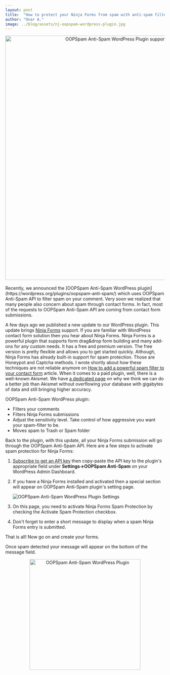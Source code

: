 ```yaml
---
layout: post
title:  "How to protect your Ninja Forms from spam with anti-spam filter API"
author: "Onar A."
image: ../blog/assets/nj-oopspam-wordpress-plugin.jpg
---
```

<center>
<a href="https://wordpress.org/plugins/oopspam-anti-spam/">
<img width="772" alt="OOPSpam Anti-Spam WordPress Plugin supports Ninja Forms" src="/blog/assets/nj-oopspam-wordpress-plugin-header.jpg">
</a>
</center>
<br/>
Recently, we announced the [OOPSpam Anti-Spam WordPress plugin](https://wordpress.org/plugins/oopspam-anti-spam/) which uses OOPSpam Anti-Spam API to filter spam on your comment. Very soon we realized that many people also concern about spam through contact forms. In fact, most of the requests to OOPSpam Anti-Spam API are coming from contact form submissions. 

A few days ago we published a new update to our WordPress plugin. This update brings [Ninja Forms](https://ninjaforms.com/) support. If you are familiar with WordPress contact form solution then you hear about Ninja Forms. Ninja Forms is a powerful plugin that supports form drag&drop form building and many add-ons for any custom needs. It has a free and premium version. The free version is pretty flexible and allows you to get started quickly. 
Although, Ninja Forms has already built-in support for spam protection. Those are Honeypot and Captcha methods. I wrote shortly about how these techniques are not reliable anymore on [How to add a powerful spam filter to your contact form](https://www.oopspam.com/blog/how-to-add-spamfilter-to-a-contact-form) article. When it comes to a paid plugin, well, there is a well-known Akismet. We have [a dedicated page](https://www.oopspam.com/akismet-alternative.html) on why we think we can do a better job than Akismet without overflowing your database with gigabytes of data and still bringing higher accuracy. 

OOPSpam Anti-Spam WordPress plugin:
 - Filters your comments
 - Filters Ninja Forms submissions
 - Adjust the sensitivity level. Take control of how aggressive you want your spam-filter to be.
 - Moves spam to Trash or Spam folder

Back to the plugin, with this update, all your Ninja Forms submission will go through the OOPSpam Anti-Spam API. 
Here are a few steps to activate spam protection for Ninja Forms:

1. [Subscribe to get an API key](https://rapidapi.com/oopspam/api/oopspam-spam-filter) then copy-paste the API key to the plugin's appropriate field under __Settings->OOPSpam Anti-Spam__ on your WordPress Admin Dashboard.

2. If you have a Ninja Forms installed and activated then a special section will appear on OOPSpam Anti-Spam plugin's setting page.

    ![OOPSpam Anti-Spam WordPress Plugin Settings](/blog/assets/oopspam-nj-settings.png "OOPSpam Anti-Spam WordPress Plugin Settings")

3. On this page, you need to activate Ninja Forms Spam Protection by checking the Activate Spam Protection checkbox. 

4. Don't forget to enter a short message to display when a spam Ninja Forms entry is submitted.

That is all! Now go on and create your forms.

Once spam detected your message will appear on the bottom of the message field.
<center>
<img width="350" alt="OOPSpam Anti-Spam WordPress Plugin" src="/blog/assets/nj-spam-detected.png">
</center>
<br/>

